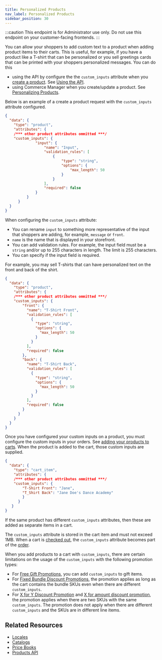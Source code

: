 ```yaml
---
title: Personalized Products
nav_label: Personalized Products
sidebar_position: 30
---
```


:::caution
This endpoint is for Administrator use only. Do not use this endpoint on your customer-facing frontends.
:::

You can allow your shoppers to add custom text to a product when adding product items to their carts. This is useful, for example, if you have a product like a T-shirt that can be personalized or you sell greetings cards that can be printed with your shoppers personalized messages. You can do this 

- using the API by configure the the `custom_inputs` attribute when you [create a product](../docs/pxm/products/ep-pxm-products-api/create-a-product). See [Using the API](#using-the-api).
- using Commerce Manager when you create/update a product. See [Personalizing Products](../docs/pxm/products/pxm-products-commerce-manager/personalizing-products).

Below is an example of a create a product request with the `custom_inputs` attribute configured.

```json
{
  "data": {
    "type": "product",
    "attributes": {
    /*** other product attributes ommitted ***/
    "custom_inputs": {
              "input": {
                  "name": "Input",
                  "validation_rules": [
                      {
                          "type": "string",
                          "options": {
                              "max_length": 50
                          }
                      }
                  ],
                  "required": false
              }
          }
      }
  }
}
```

When configuring the `custom_inputs` attribute:

- You can rename `input` to something more representative of the input that shoppers are adding, for example, `message` or `front`.
- `name` is the name that is displayed in your storefront.
- You can add validation rules. For example, the input field must be a `string` and/or up to 255 characters in length. The limit is 255 characters.
- You can specify if the input field is required.

For example, you may sell T-shirts that can have personalized text on the front and back of the shirt.

```json
{
  "data": {
    "type": "product",
    "attributes": {
    /*** other product attributes ommitted ***/
    "custom_inputs": {
        "front": {
          "name": "T-Shirt Front",
          "validation_rules": [
            {
              "type": "string",
              "options": {
                "max_length": 50
              }
            }
          ],
          "required": false
        },
        "back": {
          "name": "T-Shirt Back",
          "validation_rules": [
            {
              "type": "string",
              "options": {
                "max_length": 50
              }
            }
          ],
          "required": false
        }
      }
    }
  }
}
```

Once you have configured your custom inputs on a product, you must configure the custom inputs in your orders. See [adding your products to carts](../docs/commerce-cloud/carts/cart-items/add-product-to-cart). When the product is added to the cart, those custom inputs are supplied.

```json
{
  "data": {
    "type": "cart_item",
    "attributes": {
    /*** other product attributes ommitted ***/
    "custom_inputs": {
        "T-Shirt Front": "Jane",
        "T_Shirt Back": "Jane Doe's Dance Academy"
        }
      }
   }
}
```

If the same product has different `custom_inputs` attributes, then these are added as separate items in a cart.

The `custom_inputs` attribute is stored in the cart item and must not exceed 1MB. When a cart is [checked out](../docs/commerce-cloud/checkout), the `custom_inputs` attribute becomes part of the [order](../docs/commerce-cloud/orders/orders-api/get-an-order).

When you add products to a cart with `custom_inputs`, there are certain limitations on the usage of the `custom_inputs` with the following promotion types:

- For [Free Gift Promotions](../docs/commerce-cloud/promotions/promotion-management/create-free-gift-promotion), you can add `custom_inputs` to gift items.
- For [Fixed Bundle Discount Promotions](../docs/commerce-cloud/promotions/promotion-management/create-fixed-bundle-discount-promotion), the promotion applies as long as the cart contains the bundle SKUs even when there are different `custom_inputs`.
- For [X for Y Discount Promotion](../docs/commerce-cloud/promotions/promotion-management/create-X-for-Y-discount-promotion) and [X for amount discount promotion](../docs/commerce-cloud/promotions/promotion-management/create-X-for-amount-discount-promotion), the promotion applies when there are two SKUs with the same `custom_inputs`. The promotion does not apply when there are different `custom_inputs` and the SKUs are in different line items.

## Related Resources

- [Locales](../docs/pxm/products/locales/pxm-locales)
- [Catalogs](../docs/pxm/catalogs)
- [Price Books](../docs/pxm/pricebooks/price-books)
- [Products API](../docs/pxm/products/ep-pxm-products-api/pxm-products-api-overview)
